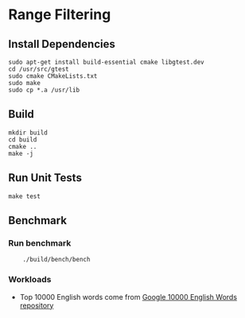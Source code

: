 # Range Filtering

## Install Dependencies
    sudo apt-get install build-essential cmake libgtest.dev
    cd /usr/src/gtest
    sudo cmake CMakeLists.txt
    sudo make
    sudo cp *.a /usr/lib

## Build
    mkdir build
    cd build
    cmake ..
    make -j

## Run Unit Tests
    make test

## Benchmark

### Run benchmark
```
    ./build/bench/bench
```

### Workloads
- Top 10000 English words come from [Google 10000 English Words repository](https://github.com/first20hours/google-10000-english)